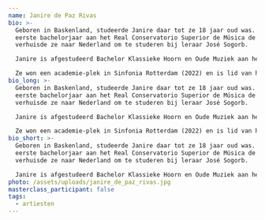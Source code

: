 ```yaml
---
name: Janire de Paz Rivas
bio: >-
  Geboren in Baskenland, studeerde Janire daar tot ze 18 jaar oud was. Na haar
  eerste bachelorjaar aan het Real Conservatorio Superior de Música de Madrid
  verhuisde ze naar Nederland om te studeren bij leraar José Sogorb.

  Janire is afgestudeerd Bachelor Klassieke Hoorn en Oude Muziek aan het Koninklijk Conservatorium in Den Haag bij de docenten Mees Vos, Herman Jeurissen en Teunis van der Zwart. Hier kreeg ze ook de kans om lessen te volgen van docenten als Rob van de Laar, Will Sanders en Jonathan Wegloop.

  Ze won een academie-plek in Sinfonia Rotterdam (2022) en is lid van het Nationaal Jeugd Orkest sinds 2020. Daarmee speelde ze in diverse beroemde zalen zoals Het Concertgebouw Amsterdam en Konzerthaus Berlin. Janire is reserve lid van de EUYO het European Union Youth Orchestra.
bio_long: >-
  Geboren in Baskenland, studeerde Janire daar tot ze 18 jaar oud was. Na haar
  eerste bachelorjaar aan het Real Conservatorio Superior de Música de Madrid
  verhuisde ze naar Nederland om te studeren bij leraar José Sogorb.

  Janire is afgestudeerd Bachelor Klassieke Hoorn en Oude Muziek aan het Koninklijk Conservatorium in Den Haag bij de docenten Mees Vos, Herman Jeurissen en Teunis van der Zwart. Hier kreeg ze ook de kans om lessen te volgen van docenten als Rob van de Laar, Will Sanders en Jonathan Wegloop.

  Ze won een academie-plek in Sinfonia Rotterdam (2022) en is lid van het Nationaal Jeugd Orkest sinds 2020. Daarmee speelde ze in diverse beroemde zalen zoals Het Concertgebouw Amsterdam en Konzerthaus Berlin. Janire is reserve lid van de EUYO het European Union Youth Orchestra.
bio_short: >-
  Geboren in Baskenland, studeerde Janire daar tot ze 18 jaar oud was. Na haar
  eerste bachelorjaar aan het Real Conservatorio Superior de Música de Madrid
  verhuisde ze naar Nederland om te studeren bij leraar José Sogorb.

  Janire is afgestudeerd Bachelor Klassieke Hoorn en Oude Muziek aan het Koninklijk Conservatorium in Den Haag bij de docenten Mees Vos, Herman Jeurissen en Teunis van der Zwart. Hier kreeg ze ook de kans om lessen te volgen van docenten als Rob van de Laar, Will Sanders en Jonathan Wegloop.
photo: /assets/uploads/janire_de_paz_rivas.jpg
masterclass_participant: false
tags:
  - artiesten
---
```

